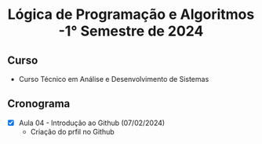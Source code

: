
<h1 align="center">
  Lógica de Programação e Algoritmos -1° Semestre de 2024 
</h1>

## Curso
- Curso Técnico em Análise e Desenvolvimento de Sistemas 

## Cronograma 
- [x] Aula 04 - Introdução ao Github (07/02/2024)
   - Criação do prfil no Github 
